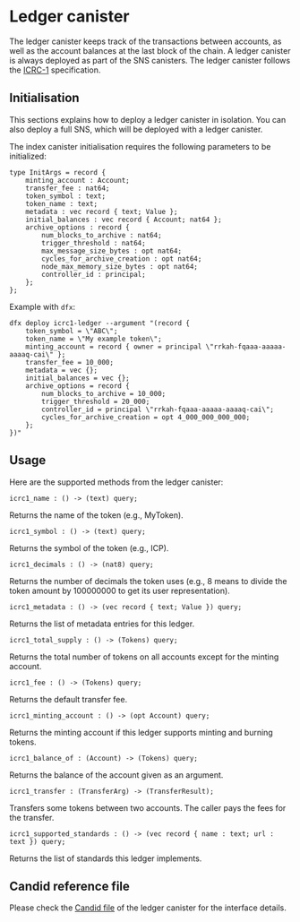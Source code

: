 # Ledger canister

The ledger canister keeps track of the transactions between accounts,
as well as the account balances at the last block of the chain.
A ledger canister is always deployed as part of the SNS canisters. 
The ledger canister follows the [ICRC-1](https://github.com/dfinity/ICRC-1) specification.

## Initialisation

This sections explains how to deploy a ledger canister in isolation.
You can also deploy a full SNS, which will be deployed with a ledger canister.

The index canister initialisation requires the following 
parameters to be initialized:

```
type InitArgs = record {
    minting_account : Account;
    transfer_fee : nat64;
    token_symbol : text;
    token_name : text;
    metadata : vec record { text; Value };
    initial_balances : vec record { Account; nat64 };
    archive_options : record {
        num_blocks_to_archive : nat64;
        trigger_threshold : nat64;
        max_message_size_bytes : opt nat64;
        cycles_for_archive_creation : opt nat64;
        node_max_memory_size_bytes : opt nat64;
        controller_id : principal;
    };
};
```

Example with `dfx`:

```shell
dfx deploy icrc1-ledger --argument "(record {
    token_symbol = \"ABC\";
    token_name = \"My example token\";
    minting_account = record { owner = principal \"rrkah-fqaaa-aaaaa-aaaaq-cai\" };
    transfer_fee = 10_000;
    metadata = vec {};
    initial_balances = vec {};
    archive_options = record {
        num_blocks_to_archive = 10_000;
        trigger_threshold = 20_000;
        controller_id = principal \"rrkah-fqaaa-aaaaa-aaaaq-cai\";
        cycles_for_archive_creation = opt 4_000_000_000_000;
    };
})"
```

## Usage

Here are the supported methods from the ledger canister:

```
icrc1_name : () -> (text) query;
```
Returns the name of the token (e.g., MyToken).

```
icrc1_symbol : () -> (text) query;
```
Returns the symbol of the token (e.g., ICP).

```
icrc1_decimals : () -> (nat8) query;
```
Returns the number of decimals the token uses (e.g., 8 means to divide the token amount by 100000000 to get its user representation).

```
icrc1_metadata : () -> (vec record { text; Value }) query;
```
Returns the list of metadata entries for this ledger. 

```
icrc1_total_supply : () -> (Tokens) query;
```
Returns the total number of tokens on all accounts except for the minting account.

```
icrc1_fee : () -> (Tokens) query;
```
Returns the default transfer fee.

```
icrc1_minting_account : () -> (opt Account) query;
```
Returns the minting account if this ledger supports minting and burning tokens.

```
icrc1_balance_of : (Account) -> (Tokens) query;
```
Returns the balance of the account given as an argument.

```
icrc1_transfer : (TransferArg) -> (TransferResult);
```
Transfers some tokens between two accounts. The caller pays the fees for the transfer.

```
icrc1_supported_standards : () -> (vec record { name : text; url : text }) query;
```
Returns the list of standards this ledger implements.

## Candid reference file

Please check the [Candid file](https://gitlab.com/dfinity-lab/public/ic/-/blob/master/rs/rosetta-api/icrc1/ledger/icrc1.did) of the ledger canister for the interface details.


